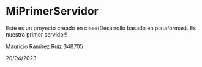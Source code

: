 # MiPrimerServidor
Este es un proyecto creado en clase(Desarrollo basado en plataformas). Es nuestro primer servidor!

Mauricio Ramirez Ruiz 348705 

20/04/2023
